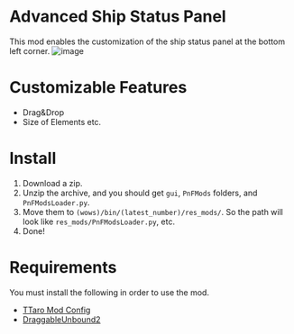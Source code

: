 # Advanced Ship Status Panel
This mod enables the customization of the ship status panel at the bottom left corner.
![image](https://github.com/user-attachments/assets/b7e1efcb-3d21-412d-a120-a0db29521c9d)

# Customizable Features
- Drag&Drop
- Size of Elements
etc.

# Install
1. Download a zip.
2. Unzip the archive, and you should get `gui`, `PnFMods` folders, and `PnFModsLoader.py`.
3. Move them to `(wows)/bin/(latest_number)/res_mods/`. So the path will look like `res_mods/PnFModsLoader.py`, etc.
4. Done!

# Requirements
You must install the following in order to use the mod.
- [TTaro Mod Config](../../../TTaroModConfig)
- [DraggableUnbound2](../../../DraggableUnbound2)
